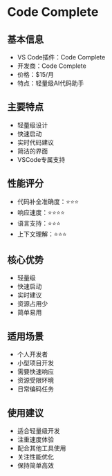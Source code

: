 # Code Complete

## 基本信息
- VS Code插件：Code Complete
- 开发商：Code Complete
- 价格：$15/月
- 特点：轻量级AI代码助手

## 主要特点
- 轻量级设计
- 快速启动
- 实时代码建议
- 简洁的界面
- VSCode专属支持

## 性能评分
- 代码补全准确度：⭐️⭐️⭐️
- 响应速度：⭐️⭐️⭐️⭐️
- 语言支持：⭐️⭐️⭐️
- 上下文理解：⭐️⭐️⭐️

## 核心优势
- 轻量级
- 快速启动
- 实时建议
- 资源占用少
- 简单易用

## 适用场景
- 个人开发者
- 小型项目开发
- 需要快速响应
- 资源受限环境
- 日常编码任务

## 使用建议
- 适合轻量级开发
- 注重速度体验
- 配合其他工具使用
- 关注性能优化
- 保持简单高效